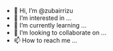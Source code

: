 - 👋 Hi, I’m @zubairrizu
- 👀 I’m interested in ...
- 🌱 I’m currently learning ...
- 💞️ I’m looking to collaborate on ...
- 📫 How to reach me ...

<!---
zubairrizu/zubairrizu is a ✨ special ✨ repository because its `README.md` (this file) appears on your GitHub profile.
You can click the Preview link to take a look at your changes.
--->
